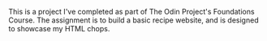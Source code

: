 This is a project I've completed as part of The Odin Project's Foundations Course. The assignment is to build a basic recipe website, and is designed to showcase my HTML chops.